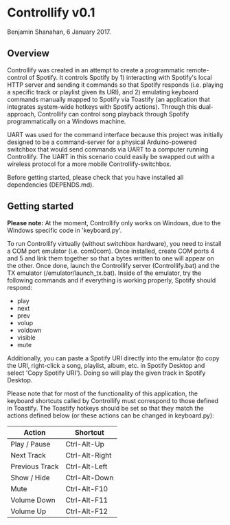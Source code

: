 # Controllify v0.1
Benjamin Shanahan, 6 January 2017.



## Overview

Controllify was created in an attempt to create a programmatic remote-control of Spotify. It controls Spotify by 1) interacting with Spotify's local HTTP server and sending it commands so that Spotify responds (i.e. playing a specific track or playlist given its URI), and 2) emulating keyboard commands manually mapped to Spotify via Toastify (an application that integrates system-wide hotkeys with Spotify actions). Through this dual-approach, Controllify can control song playback through Spotify programmatically on a Windows machine.

UART was used for the command interface because this project was initially designed to be a command-server for a physical Arduino-powered switchbox that would send commands via UART to a computer running Controllify. The UART in this scenario could easily be swapped out with a wireless protocol for a more mobile Controllify-switchbox.

Before getting started, please check that you have installed all dependencies (DEPENDS.md).



## Getting started

**Please note:** At the moment, Controllify only works on Windows, due to the Windows specific code in 'keyboard.py'.

To run Controllify virtually (without switchbox hardware), you need to install a COM port emulator (i.e. com0com). Once installed, create COM ports 4 and 5 and link them together so that a bytes written to one will appear on the other. Once done, launch the Controllify server (Controllify.bat) and the TX emulator (/emulator/launch_tx.bat). Inside of the emulator, try the following commands and if everything is working properly, Spotify should respond:

* play
* next
* prev
* volup
* voldown
* visible
* mute

Additionally, you can paste a Spotify URI directly into the emulator (to copy the URI, right-click a song, playlist, album, etc. in Spotify Desktop and select 'Copy Spotify URI'). Doing so will play the given track in Spotify Desktop.

Please note that for most of the functionality of this application, the keyboard shortcuts called by Controllify must correspond to those defined in Toastify. The Toastify hotkeys should be set so that they match the actions defined below (or these actions can be changed in keyboard.py):

| Action         | Shortcut       |
|----------------|----------------|
| Play / Pause   | Ctrl-Alt-Up    |
| Next Track     | Ctrl-Alt-Right |
| Previous Track | Ctrl-Alt-Left  |
| Show / Hide    | Ctrl-Alt-Down  |
| Mute           | Ctrl-Alt-F10   |
| Volume Down    | Ctrl-Alt-F11   |
| Volume Up      | Ctrl-Alt-F12   |
